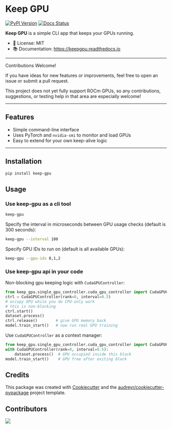 # Keep GPU

[![PyPI Version](https://img.shields.io/pypi/v/keep-gpu.svg)](https://pypi.python.org/pypi/keep-gpu)
[![Docs Status](https://readthedocs.org/projects/keepgpu/badge/?version=latest)](https://keepgpu.readthedocs.io/en/latest/?version=latest)

**Keep GPU** is a simple CLI app that keeps your GPUs running.

- 🧾 License: MIT
- 📚 Documentation: https://keepgpu.readthedocs.io

---

Contributions Welcome!

If you have ideas for new features or improvements, feel free to open an issue or submit a pull request.

This project does not yet fully support ROCm GPUs, so any contributions, suggestions, or testing help in that area are especially welcome!

---

## Features

- Simple command-line interface
- Uses PyTorch and `nvidia-smi` to monitor and load GPUs
- Easy to extend for your own keep-alive logic

---

## Installation

```bash
pip install keep-gpu
```

## Usage

### Use keep-gpu as a cli tool

```bash
keep-gpu
```

Specify the interval in microseconds between GPU usage checks (default is 300 seconds):
```bash
keep-gpu --interval 100
```

Specify GPU IDs to run on (default is all available GPUs):
```bash
keep-gpu --gpu-ids 0,1,2
```

### Use keep-gpu api in your code

Non-blocking gpu keeping logic with `CudaGPUController`:
```python
from keep_gpu.single_gpu_controller.cuda_gpu_controller import CudaGPUController
ctrl = CudaGPUController(rank=0, interval=0.5)
# occupy GPU while you do CPU-only work
# this is non-blocking
ctrl.start()
dataset.process()
ctrl.release()        # give GPU memory back
model.train_start()   # now run real GPU training
```

Use `CudaGPUController` as a context manager:
```python
from keep_gpu.single_gpu_controller.cuda_gpu_controller import CudaGPUController
with CudaGPUController(rank=0, interval=0.5):
    dataset.process()  # GPU occupied inside this block
model.train_start()    # GPU free after exiting block
```

## Credits

This package was created with [Cookiecutter](https://github.com/audreyr/cookiecutter) and the [audreyr/cookiecutter-pypackage](https://github.com/audreyr/cookiecutter-pypackage) project template.

## Contributors

<!-- google-doc-style-ignore -->
<a href="https://github.com/Wangmerlyn/KeepGPU/graphs/contributors">
  <img src="https://contrib.rocks/image?repo=Wangmerlyn/KeepGPU" />
</a>
<!-- google-doc-style-resume -->

